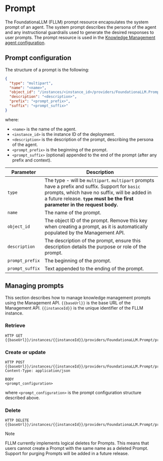 # Prompt

The FoundationaLLM (FLLM) prompt resource encapsulates the system prompt of an agent. The system prompt describes the persona of the agent and any instructional guardrails used to generate the desired responses to user prompts. The prompt resource is used in the [Knowledge Management agent configuration](knowledge-management-agent.md).

## Prompt configuration

The structure of a prompt is the following:

```json
{
  "type": "multipart",
  "name": "<name>",
  "object_id": "/instances/<instance_id>/providers/FoundationaLLM.Prompt/prompts/<name>",
  "description": "<description>",
  "prefix": "<prompt_prefix>",
  "suffix": "<prompt_suffix>"
}
```

where:

- `<name>` is the name of the agent.
- `<instance_id>` is the instance ID of the deployment.
- `<description>` is the description of the prompt, describing the persona of the agent.
- `<prompt_prefix>` is the beginning of the prompt.
- `<prompt_suffix>` (optional) appended to the end of the prompt (after any prefix and context).

| Parameter | Description |
| --- | --- |
| `type` | The type - will be `multipart`. `multipart` prompts have a prefix and suffix. Support for `basic` prompts, which have no suffix, will be added in a future release. **`type` must be the first parameter in the request body.** |
| `name` | The name of the prompt. |
| `object_id` | The object ID of the prompt. Remove this key when creating a prompt, as it is automatically populated by the Management API. |
| `description` | The description of the prompt, ensure this description details the purpose or role of the prompt. |
| `prompt_prefix` | The beginning of the prompt. |
| `prompt_suffix` | Text appended to the ending of the prompt. |

## Managing prompts

This section describes how to manage knowledge management prompts using the Management API. `{{baseUrl}}` is the base URL of the Management API. `{{instanceId}}` is the unique identifier of the FLLM instance.

### Retrieve

```http
HTTP GET {{baseUrl}}/instances/{{instanceId}}/providers/FoundationaLLM.Prompt/prompts
```

### Create or update

```http
HTTP POST {{baseUrl}}/instances/{{instanceId}}/providers/FoundationaLLM.Prompt/prompts/<name>
Content-Type: application/json

BODY
<prompt_configuration>
```

where `<prompt_configuration>` is the prompt configuration structure described above.

### Delete

```http
HTTP DELETE {{baseUrl}}/instances/{{instanceId}}/providers/FoundationaLLM.Prompt/prompts/<name>
```

> [!NOTE]
> FLLM currently implements logical deletes for Prompts. This means that users cannot create a Prompt with the same name as a deleted Prompt. Support for purging Prompts will be added in a future release.
